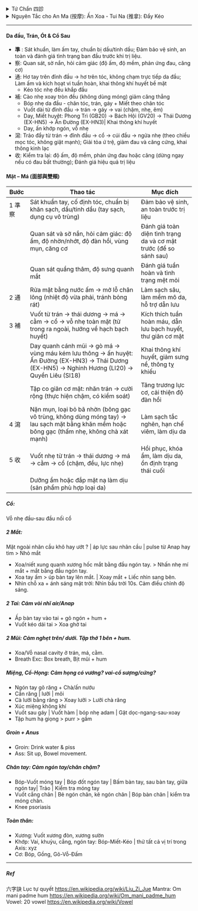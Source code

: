<details><summary>Tứ Chẩn 四診</summary>
 
+ Vọng (望): Thần sắc (da, mắt, nét mặt), Sắc diện (màu sắc da), Lưỡi (hình dạng, màu sắc, rêu lưỡi), Hình dáng cơ thể (béo, tỷ lệ cơ thể: phù nề,..), Cử động (run, yếu liệt, cứng, loạng choạng)
+ Văn (聞 – Nghe / Ngửi): Mùi hơi thở, mùi cơ thể, tiếng thở - nói, tim đập
+ Vấn (問): Chỗ nào khó chịu, chỗ nào ngứa, cảm thấy ko thông, cảm thấy nặng, thói quen xấu, bệnh ..
+ Thiết (切 –  / Bắt mạch): Sờ da (đàn hồi, lạnh-nóng, ẩm-nhớt), cơ (lỏng, ), bắt mạch.
</details>
<details><summary> Nguyên Tắc cho An Ma (按摩): Ấn Xoa - Tui Na (推拿): Đẩy Kéo </summary>
 
+ 先表后里: Trước ngoài, sau trong. 先上后下: Trước trên, sau dưới. 先近后远: Trước gần, sau xa.
+ 先轻后重: Trước nhẹ, sau mạnh. 先慢后快: Trước chậm, sau nhanh. 由外及内: Từ ngoài vào trong.
+ 由通至補瀉: Từ thông đến bổ tả
##### Kỹ thuật xoa bóp Tui Na: 準 (Chuẩn: Chuẩn bị) → 察 (Sát) → 通 (Thông) → 補 (Bổ) → 瀉 (Tả) → 收 (Thu: Kết thúc)
 
| Giai đoạn (漢字) | Mục tiêu chính                   | Kỹ thuật gợi ý                                               | Đặc điểm lực                         | Tốc độ        | Phạm vi         | Ví dụ huyệt/điểm               |
|------------------|----------------------------------|--------------------------------------------------------------|--------------------------------------|--------------|----------------|--------------------------------|
| 察 (Sát)         | Quan sát, xem xét, kiểm chứng    | Quan sát, sờ nắn, hỏi bệnh nhân, đánh giá trước và sau liệu trình | Rất nhẹ, tập trung cảm nhận           | Chậm         | Toàn vùng       | Độ ấm, độ mềm, phản ứng đau, sắc mặt |
| 通 (Thông)       | Khai thông khí huyết, làm ấm     | Xoa (摩), Vuốt (推), Miết (擠), Day nông (按)                  | Nhẹ – vừa, liên tục, đều             | Chậm         | Rộng           | Làm nóng vùng, vuốt dọc kinh lạc |
| 補 (Bổ)          | Nuôi dưỡng phần hư, phục hồi     | Day sâu chậm (按), Ấn giữ, Miết theo kinh (擠)                  | Vừa – sâu, tăng dần, êm              | Chậm         | Vừa            | Phong Trì (GB20), Kiên Tỉnh (GB21), Túc Tam Lý (ST36) |
| 瀉 (Tả)          | Giải ứ trệ, tiêu thực tà, giảm đau | Bấm A-thị huyệt (阿是穴), Đấm (捶), Vỗ (拍), Kéo giãn (牽引), Cào (抓) | Mạnh, dứt khoát, ngắt quãng hoặc kéo giãn đều | Nhanh – trung bình | Hẹp hoặc chuyên biệt | A-thị điểm, Hợp Cốc (LI4), Khúc Trì (LI11), Hoàn Khiêu (GB30) |
| 收 (Thu)    | Thư giãn, ổn định thần kinh      | Vuốt dài (撫), Cào nhẹ (抓), Xoa vòng (摩)                     | Nhẹ, êm dịu, đều đặn                  | Chậm         | Rộng           | Vuốt từ trung tâm ra ngoài, kết thúc vùng trị liệu |


###### Quy trình mẫu: Vai – Gáy
| Bước | Giai đoạn (漢字) | Thao tác chính                                | Thời lượng (tham khảo) | Ghi chú an toàn |
|------|------------------|-----------------------------------------------|------------------------|-----------------|
| 1    | **通 (Thông)**   | Xoa, vuốt, miết làm nóng toàn bộ vùng vai – gáy | 2–4 phút               | Dùng dầu/balm để tránh ma sát gây rát |
| 2    | **補 (Bổ)**      | Day sâu Kiên Tỉnh (GB21), Phong Trì (GB20)     | 3–5 phút               | Tăng lực từ từ, giữ cảm giác “căng tức dễ chịu” |
| 3    | **瀉 (Tả)**      | Bấm A-thị, đấm dọc hai bên cột sống, kéo giãn nhẹ | 2–4 phút               | Tránh ấn lên xương hoặc mạch máu lớn |
| 4    | **收 (Kết thúc)**| Vuốt dài và cào nhẹ toàn vùng                 | 30–60 giây             | Đưa cơ thể về trạng thái thư giãn, ổn định |
</details>

---
#### Da đầu, Trán, Ót & Cổ Sau
+ **準** : Sát khuẩn, làm ấm tay, chuẩn bị dầu/tinh dầu; Đảm bảo vệ sinh, an toàn và đánh giá tình trạng ban đầu trước khi trị liệu.
+ 察: Quan sát, sờ nắn, hỏi cảm giác (độ ấm, độ mềm, phản ứng đau, căng cơ)
+ 通: Hơ tay trên đỉnh đầu → hơ trên tóc, không chạm trực tiếp da đầu; Làm ấm và kích hoạt vi tuần hoàn, khai thông khí huyết bề mặt
  + Kéo tóc nhẹ đều khắp đầu
+ 補: Cào nhẹ xoay tròn đều (không dùng móng) giảm căng thẳng
  + Bóp nhẹ da đầu - chân tóc, trán, gáy + Miết theo chân tóc
  + Vuốt dài từ đỉnh đầu → trán → gáy → vai (chậm, nhẹ, êm)
  + Day, Miết huyệt: Phong Trì (GB20) → Bách Hội (GV20) → Thái Dương (EX-HN5) → Ấn Đường (EX-HN3)| Khai thông khí huyết
  + Day, ấn khớp ngón, vỗ nhẹ
+ 瀉: Trảo đẩy từ trán → đỉnh đầu → cổ → cúi đầu → ngửa nhẹ (theo chiều mọc tóc, không giật mạnh); Giải tỏa ứ trệ, giảm đau và căng cứng, khai thông kinh lạc
+ 收: Kiểm tra lại: độ ấm, độ mềm, phản ứng đau hoặc căng (dừng ngay nếu có đau bất thường); Đánh giá hiệu quả trị liệu

#### Mặt – Má (面部與雙頰)
| Bước | Thao tác | Mục đích |
|------|----------|----------|
| 1 準察 | Sát khuẩn tay, cố định tóc, chuẩn bị khăn sạch, dầu/tinh dầu (tay sạch, dụng cụ vô trùng) | Đảm bảo vệ sinh, an toàn trước trị liệu |
|       | Quan sát và sờ nắn, hỏi cảm giác: độ ẩm, độ nhờn/nhớt, độ đàn hồi, vùng mụn, căng cơ | Đánh giá toàn diện tình trạng da và cơ mặt trước (để so sánh sau) |
|       | Quan sát quầng thâm, độ sưng quanh mắt  |Đánh giá tuần hoàn và tình trạng mệt mỏi|
| 2 通  | Rửa mặt bằng nước ấm → mở lỗ chân lông (nhiệt độ vừa phải, tránh bỏng rát) | Làm sạch sâu, làm mềm mô da, hỗ trợ dẫn lưu |
| 3 補  | Vuốt từ trán → thái dương → má → cằm → cổ → vỗ nhẹ toàn mặt (từ trong ra ngoài, hướng về hạch bạch huyết) | Kích thích tuần hoàn máu, dẫn lưu bạch huyết, thư giãn cơ mặt |
|       | Day quanh cánh mũi → gò má → vùng máu kém lưu thông → ấn huyệt: Ấn Đường (EX-HN3) → Thái Dương (EX-HN5) → Nghinh Hương (LI20) → Quyền Liêu (SI18) | Khai thông khí huyết, giảm sưng nề, thông tỵ khiếu |
|       | Tập co giãn cơ mặt: nhăn trán → cười rộng (thực hiện chậm, có kiểm soát) | Tăng trương lực cơ, cải thiện độ đàn hồi |
| 4 瀉  | Nặn mụn, loại bỏ bã nhờn (bông gạc vô trùng, không dùng móng tay) → lau sạch mặt bằng khăn mềm hoặc bông gạc (thấm nhẹ, không chà xát mạnh) | Làm sạch tắc nghẽn, hạn chế viêm, làm dịu da |
| 5 收  | Vuốt nhẹ từ trán → thái dương → má → cằm → cổ (chậm, đều, lực nhẹ) | Hồi phục, khóa ẩm, làm dịu da, ổn định trạng thái cuối |
||Dưỡng ẩm hoặc đắp mặt nạ làm dịu (sản phẩm phù hợp loại da)||



##### Cổ: 
Vỗ nhẹ đầu-sau đầu nối cổ
##### 2 Mắt:  
Mặt ngoài nhãn cầu khô hay ướt ? | áp lực sau nhãn cầu | pulse từ Anap hay tim > Nhỏ mắt
+ Xoa/niết xung quanh xương hốc mắt bằng đầu ngón tay. > Nhấn nhẹ mí mắt + mắt bằng đầu ngón tay. 
+ Xoa tay ấm > úp bàn tay lên mắt. | Xoay mắt + Liếc nhìn sang bên.
+ Nhìn chỗ xa + ánh sáng mặt trời: Nhìn bầu trời 10s. Cảm điều chỉnh độ sáng.
##### 2 Tai: Cảm vòi nhĩ air/Anap 
+ Ấp bàn tay vào tai + gõ ngón + hum +
+ Vuốt kéo dái tai > Xoa ghờ tai
##### 2 Mũi: Cảm nghẹt trên/ dưới. Tập thở 1 bên + hum.
+ Xoa/Vỗ nasal cavity ở trán, má, cằm.
+ Breath Exc: Box breath, Bịt mũi + hum
##### Miệng, Cổ-Họng: Cảm họng có vướng? vai-cổ sượng/cứng? 
+ Ngón tay gõ răng + Chà/ấn nướu
+ Cắn răng | lưỡi | môi
+ Cà lưỡi bằng răng > Xoay lưỡi > Lưỡi chà răng
+ Xúc miệng không khí
+ Vuốt sau gáy | Vuốt hàm | bóp nhẹ adam | Gật dọc-ngang-sau-xoay
+ Tập hum hạ giọng > purr > gầm
##### Groin + Anus
+ Groin: Drink water & piss
+ Ass: Sit up, Bowel movement.
##### Chân tay: Cảm ngón tay/chân chậm?
+ Bóp-Vuốt móng tay | Bóp đốt ngón tay | Bấm bàn tay, sau bàn tay, giữa ngón tay| Trảo | Kiểm tra móng tay
+ Vuốt cẳng chân | Bẻ ngón chân, kẽ ngón chân | Bóp bàn chân | kiểm tra móng chân.
+ Knee psoriasis
##### Toàn thân: 
+ Xương: Vuốt xương đòn, xương sườn
+ Khớp: Vai, khuỷu, cẳng, ngón tay: Bóp-Miết-Kéo | thử tất cả vị trí trong Axis: xyz
+ Cơ: Bóp, Gồng, Gõ-Vỗ-Đấm
---
##### Ref
六字訣 Lục tự quyết
https://en.wikipedia.org/wiki/Liu_Zi_Jue
Mantra: Om mani padme hum
https://en.wikipedia.org/wiki/Om_mani_padme_hum
Vowel: 20 vowel
https://en.wikipedia.org/wiki/Vowel
